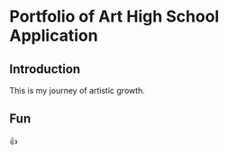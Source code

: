 # Portfolio of Art High School Application

## Introduction

This is my journey of artistic growth.

## Fun

:+1: